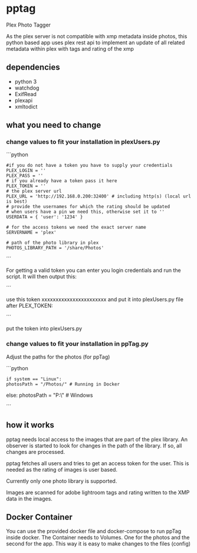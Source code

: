 # pptag

Plex Photo Tagger

As the plex server is not compatible with xmp metadata inside photos, this python based app uses plex rest api to implement an update of all related metadata within plex with tags and rating of the xmp

## dependencies

* python 3
* watchdog
* ExifRead
* plexapi
* xmltodict

## what you need to change

### change values to fit your installation in plexUsers.py
    
´´´python

    #if you do not have a token you have to supply your credentials
    PLEX_LOGIN = ''
    PLEX_PASS = ''
    # if you already have a token pass it here
    PLEX_TOKEN = ''
    # the plex server url
    PLEX_URL = 'http://192.168.0.200:32400' # including http(s) (local url is best)
    # provide the usernames for which the rating should be updated
    # when users have a pin we need this, otherwise set it to ''
    USERDATA = { 'user': '1234' }

    # for the access tokens we need the exact server name
    SERVERNAME = 'plex'

    # path of the photo library in plex
    PHOTOS_LIBRARY_PATH = '/share/Photos'

´´´

For getting a valid token you can enter you login credentials and run the script.
It will then output this:

´´´

use this token
xxxxxxxxxxxxxxxxxxxxxxx
and put it into plexUsers.py file after PLEX_TOKEN: 

´´´

put the token into plexUsers.py

### change values to fit your installation in ppTag.py

Adjust the paths for the photos (for ppTag)

´´´python

    if system == "Linux":
    photosPath = "/Photos/" # Running in Docker
else:
    photosPath = "P:\\" # Windows

´´´

## how it works

pptag needs local access to the images that are part of the plex library. An observer is started to look for changes in the path of the library. If so, all changes are processed.

pptag fetches all users and tries to get an access token for the user. This is needed as the rating of images is user based.

Currently only one photo library is supported. 

Images are scanned for adobe lightroom tags and rating written to the XMP data in the images.

## Docker Container

You can use the provided docker file and docker-compose to run ppTag inside docker.
The Container needs to Volumes. One for the photos and the second for the app.
This way it is easy to make changes to the files (config)